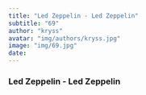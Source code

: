 ```yaml
---
title: "Led Zeppelin - Led Zeppelin"
subtitle: "69"
author: "kryss"
avatar: "img/authors/kryss.jpg"
image: "img/69.jpg"
date:
---
```


### Led Zeppelin - Led Zeppelin
